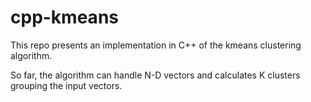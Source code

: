 # cpp-kmeans

This repo presents an implementation in C++ of the kmeans clustering algorithm.

So far, the algorithm can handle N-D vectors and calculates K clusters grouping the input vectors.
